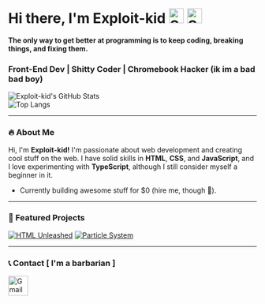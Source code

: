# Hi there, I'm Exploit-kid  <img src="https://cdn3.emoji.gg/emojis/1855-shocked.png" alt="Shocked Emoji" width="30"> <img src="https://i.imghippo.com/files/rJl7263gK.png" alt="Shocked Emoji" width="30"> 
**The only way to get better at programming is to keep coding, breaking things, and fixing them.**

### Front-End Dev | Shitty Coder | Chromebook Hacker (ik im a bad bad boy)

![Exploit-kid's GitHub Stats](https://github-readme-stats.vercel.app/api?username=exploit-kid&show_icons=true&theme=radical&icon_color=ff6347&title_color=ff4500)  
![Top Langs](https://github-readme-stats.vercel.app/api/top-langs/?username=exploit-kid&layout=compact&theme=radical&langs_count=6&card_width=300&cache_seconds=1)

---

### 🔥 About Me  
Hi, I'm **Exploit-kid!** I'm passionate about web development and creating cool stuff on the web. I have solid skills in **HTML**, **CSS**, and **JavaScript**, and I love experimenting with **TypeScript**, although I still consider myself a beginner in it.  
- Currently building awesome stuff for $0 (hire me, though 👀).

---

### 🚀 Featured Projects  
[![HTML Unleashed](https://github-readme-stats.vercel.app/api/pin/?username=exploit-kid&repo=HTML-unleashed&theme=radical&icon_color=8a2be2)](https://github.com/exploit-kid/HTML-unleashed) [![Particle System](https://github-readme-stats.vercel.app/api/pin/?username=exploit-kid&repo=particle-system&theme=radical&icon_color=8a2be2)](https://github.com/exploit-kid/particle-system)


---
### 📞 Contact [ I'm a barbarian ]

<a href="mailto:exploitkid@proton.me">
  <img src="https://static.vecteezy.com/system/resources/previews/016/716/465/non_2x/gmail-icon-free-png.png" alt="Gmail Icon" width="40" height="40" />
</a>

